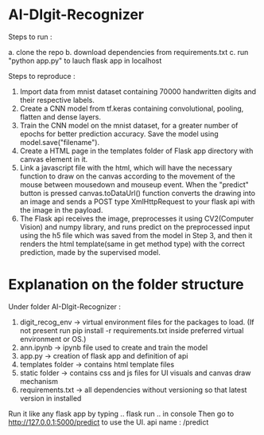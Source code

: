 # AI-DIgit-Recognizer

Steps to run : 

a. clone the repo
b. download dependencies from requirements.txt
c. run "python app.py" to lauch flask app in localhost

Steps to reproduce :

1. Import data from mnist dataset containing 70000 handwritten digits and their respective labels.
2. Create a CNN model from tf.keras containing convolutional, pooling, flatten and dense layers.
3. Train the CNN model on the mnist dataset, for a greater number of epochs for better prediction accuracy. Save the model using model.save("filename").
4. Create a HTML page in the templates folder of Flask app directory with canvas element in it.
5. Link a javascript file with the html, which will have the necessary function to draw on the canvas according to the movement of the mouse between mousedown and mouseup event. When the "predict" button is pressed canvas.toDataUrl() function converts the drawing into an image and sends a POST type XmlHttpRequest to your flask api with the image in the payload.
6. The Flask api receives the image, preprocesses it using CV2(Computer Vision) and numpy library, and runs predict on the preprocessed input using the h5 file which was saved from the model in Step 3, and then it renders the html template(same in get method type) with the correct prediction, made by the supervised model.


# Explanation on the folder structure

Under folder AI-DIgit-Recognizer :

1. digit_recog_env -> virtual environment files for the packages to load.
(If not present run pip install -r requirements.txt inside preferred virtual environment or OS.)
2. ann.ipynb -> ipynb file used to create and train the model
3. app.py -> creation of flask app and definition of api
4. templates folder -> contains html template files
5. static folder -> contains css and js files for UI visuals and canvas draw mechanism
6. requirements.txt -> all dependencies without versioning so that latest version in installed

Run it like any flask app by typing ..
flask run
.. in console
Then go to http://127.0.0.1:5000/predict to use the UI. 
api name : /predict

